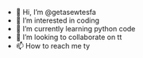 - 👋 Hi, I’m @getasewtesfa
- 👀 I’m interested in coding
- 🌱 I’m currently learning python code
- 💞️ I’m looking to collaborate on tt
- 📫 How to reach me ty

<!---
getasewtesfa/getasewtesfa is a ✨ special ✨ repository because its `README.md` (this file) appears on your GitHub profile.
You can click the Preview link to take a look at your changes.
--->
